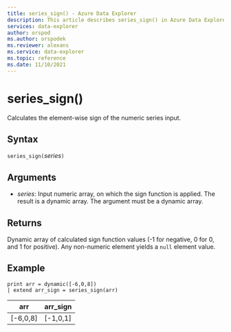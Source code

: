 ```yaml
---
title: series_sign() - Azure Data Explorer
description: This article describes series_sign() in Azure Data Explorer.
services: data-explorer
author: orspod
ms.author: orspodek
ms.reviewer: alexans
ms.service: data-explorer
ms.topic: reference
ms.date: 11/10/2021
---
```

# series_sign()

Calculates the element-wise sign of the numeric series input.

## Syntax

`series_sign(`*series*`)`

## Arguments

* *series*: Input numeric array, on which the sign function is applied. The result is a dynamic array. The argument must be a dynamic array. 

## Returns

Dynamic array of calculated sign function values (-1 for negative, 0 for 0, and 1 for positive). Any non-numeric element yields a `null` element value.

## Example

<!-- csl: https://help.kusto.windows.net/Samples -->
```kusto
print arr = dynamic([-6,0,8])
| extend arr_sign = series_sign(arr)
```

|arr|arr_sign|
|---|---|
|[-6,0,8]|[-1,0,1]|

